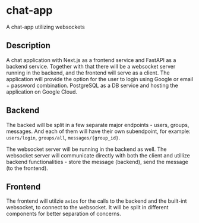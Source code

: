 # chat-app

A chat-app utilizing websockets 

## Description

A chat application with Next.js as a frontend service and FastAPI as a backend service. Together with that there will be a websocket server running in the backend, and the frontend will serve as a client. The application will provide the option for the user to login using Google or email + password combination. PostgreSQL as a DB service and hosting the application on Google Cloud.

<!-- 
TO BE ADDED 
## Architecture
-->
## Backend

The backed will be split in a few separate major endpoints - users, groups, messages. And each of them will have their own subendpoint, for example: `users/login`, `groups/all`, `messages/{group_id}`.

The websocket server will be running in the backend as well. The websocket server will communicate directly with both the client and utillize backend functionalities - store the message (backend), send the message (to the frontend).

## Frontend

The frontend will utilzie  `axios` for the calls to the backend and the built-int websocket, to connect to the websocket. It will be split in different components for better separation of concerns.
<!-- 
TO BE ADDED 
## Bootup
## Exampl
-->
